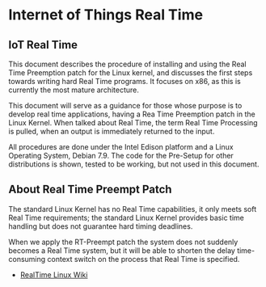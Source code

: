 Internet of Things Real Time
==

## IoT Real Time 

This document describes the procedure of installing and using the Real Time Preemption patch for the Linux kernel, and discusses the first steps towards writing hard Real Time programs. It focuses on x86, as this is currently the most mature architecture.

This document will serve as a guidance for those whose purpose is to develop real time applications, having a Rea Time Preemption patch in the Linux Kernel. When talked about Real Time, the term Real Time Processing is pulled, when an output is immediately returned to the input. 

All procedures are done under the Intel Edison platform and a Linux Operating System, Debian 7.9. The code for the Pre-Setup for other distributions is shown, tested to be working, but not used in this document.

## About Real Time Preempt Patch

The standard Linux Kernel has no Real Time capabilities, it only meets soft Real Time requirements; the standard Linux Kernel provides basic time handling but does not guarantee hard timing deadlines.  

When we apply the RT-Preempt patch the system does not suddenly becomes a Real Time system, but it will be able to shorten the delay time-consuming context switch on the process that Real Time is specified.

- [RealTime Linux Wiki](https://rt.wiki.kernel.org/index.php/Main_Page)

